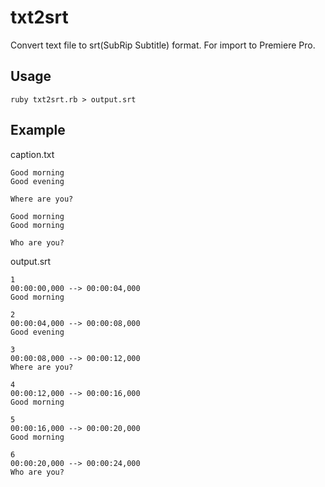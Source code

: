 # txt2srt

Convert text file to srt(SubRip Subtitle) format. For import to Premiere Pro.

## Usage

```
ruby txt2srt.rb > output.srt
```

## Example

caption.txt

```
Good morning
Good evening

Where are you?

Good morning
Good morning

Who are you?
```


output.srt

```
1
00:00:00,000 --> 00:00:04,000
Good morning

2
00:00:04,000 --> 00:00:08,000
Good evening

3
00:00:08,000 --> 00:00:12,000
Where are you?

4
00:00:12,000 --> 00:00:16,000
Good morning

5
00:00:16,000 --> 00:00:20,000
Good morning

6
00:00:20,000 --> 00:00:24,000
Who are you?
```
